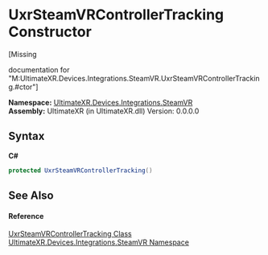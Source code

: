# UxrSteamVRControllerTracking Constructor 
 

\[Missing <summary> documentation for "M:UltimateXR.Devices.Integrations.SteamVR.UxrSteamVRControllerTracking.#ctor"\]

**Namespace:**&nbsp;<a href="N_UltimateXR_Devices_Integrations_SteamVR">UltimateXR.Devices.Integrations.SteamVR</a><br />**Assembly:**&nbsp;UltimateXR (in UltimateXR.dll) Version: 0.0.0.0

## Syntax

**C#**<br />
``` C#
protected UxrSteamVRControllerTracking()
```


## See Also


#### Reference
<a href="T_UltimateXR_Devices_Integrations_SteamVR_UxrSteamVRControllerTracking">UxrSteamVRControllerTracking Class</a><br /><a href="N_UltimateXR_Devices_Integrations_SteamVR">UltimateXR.Devices.Integrations.SteamVR Namespace</a><br />